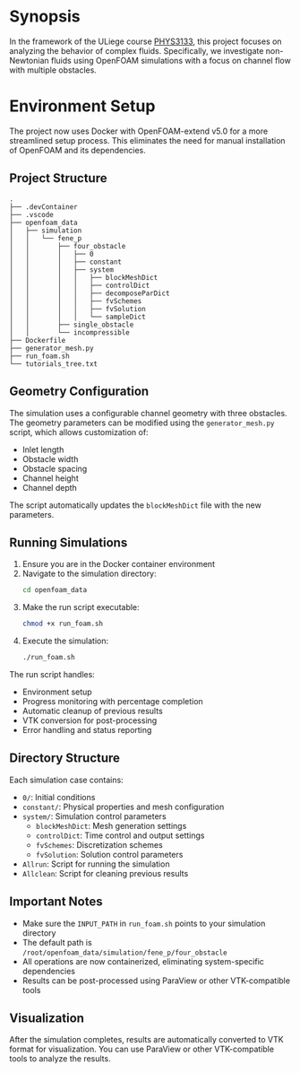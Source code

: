 # Synopsis

In the framework of the ULiege course [PHYS3133](https://www.programmes.uliege.be/cocoon/20232024/en/cours/PHYS3133-1.html), this project focuses on analyzing the behavior of complex fluids. Specifically, we investigate non-Newtonian fluids using OpenFOAM simulations with a focus on channel flow with multiple obstacles.

# Environment Setup

The project now uses Docker with OpenFOAM-extend v5.0 for a more streamlined setup process. This eliminates the need for manual installation of OpenFOAM and its dependencies.

## Project Structure

```
.
├── .devContainer
├── .vscode
├── openfoam_data
│   ├── simulation
│   │   └── fene_p
│   │       ├── four_obstacle
│   │       │   ├── 0
│   │       │   ├── constant
│   │       │   ├── system
│   │       │   │   ├── blockMeshDict
│   │       │   │   ├── controlDict
│   │       │   │   ├── decomposeParDict
│   │       │   │   ├── fvSchemes
│   │       │   │   ├── fvSolution
│   │       │   │   └── sampleDict
│   │       ├── single_obstacle
│   │       └── incompressible
├── Dockerfile
├── generator_mesh.py
├── run_foam.sh
└── tutorials_tree.txt
```

## Geometry Configuration

The simulation uses a configurable channel geometry with three obstacles. The geometry parameters can be modified using the `generator_mesh.py` script, which allows customization of:

- Inlet length
- Obstacle width
- Obstacle spacing
- Channel height
- Channel depth

The script automatically updates the `blockMeshDict` file with the new parameters.

## Running Simulations

1. Ensure you are in the Docker container environment
2. Navigate to the simulation directory:
   ```bash
   cd openfoam_data
   ```
3. Make the run script executable:
   ```bash
   chmod +x run_foam.sh
   ```
4. Execute the simulation:
   ```bash
   ./run_foam.sh
   ```

The run script handles:
- Environment setup
- Progress monitoring with percentage completion
- Automatic cleanup of previous results
- VTK conversion for post-processing
- Error handling and status reporting

## Directory Structure

Each simulation case contains:

- `0/`: Initial conditions
- `constant/`: Physical properties and mesh configuration
- `system/`: Simulation control parameters
  - `blockMeshDict`: Mesh generation settings
  - `controlDict`: Time control and output settings
  - `fvSchemes`: Discretization schemes
  - `fvSolution`: Solution control parameters
- `Allrun`: Script for running the simulation
- `Allclean`: Script for cleaning previous results

## Important Notes

- Make sure the `INPUT_PATH` in `run_foam.sh` points to your simulation directory
- The default path is `/root/openfoam_data/simulation/fene_p/four_obstacle`
- All operations are now containerized, eliminating system-specific dependencies
- Results can be post-processed using ParaView or other VTK-compatible tools

## Visualization

After the simulation completes, results are automatically converted to VTK format for visualization. You can use ParaView or other VTK-compatible tools to analyze the results.